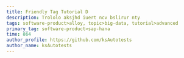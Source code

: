 ```yaml
---
title: Friendly Tag Tutorial D
description: Trololo aksjhd iuert ncv bslirur nty
tags: software-product>alloy, topic>big-data, tutorial>advanced
primary_tag: software-product>sap-hana
time: 864
author_profile: https://github.com/ksAutotests
author_name: ksAutotests
---
```

